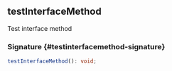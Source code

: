 ## testInterfaceMethod

Test interface method

### Signature {#testinterfacemethod-signature}

```typescript
testInterfaceMethod(): void;
```
